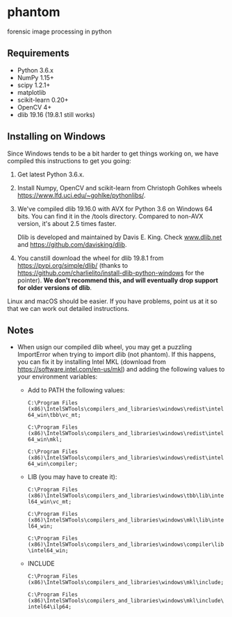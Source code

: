 # phantom
forensic image processing in python

## Requirements
* Python 3.6.x
* NumPy 1.15+
* scipy 1.2.1+
* matplotlib
* scikit-learn 0.20+
* OpenCV 4+
* dlib 19.16 (19.8.1 still works)

## Installing on Windows
Since Windows tends to be a bit harder to get things working on, we have
compiled this instructions to get you going:

1. Get latest Python 3.6.x.
2. Install Numpy, OpenCV and scikit-learn from Christoph Gohlkes wheels 
https://www.lfd.uci.edu/~gohlke/pythonlibs/.
3. We've compiled dlib 19.16.0 with AVX for Python 3.6 on Windows 64 bits. You
   can find it in the /tools directory. Compared to non-AVX version, it's about
   2.5 times faster.

    Dlib is developed and maintained by Davis E. King. Check www.dlib.net and
    https://github.com/davisking/dlib.

4. You canstill download the wheel for dlib 19.8.1 from
   https://pypi.org/simple/dlib/ (thanks to 
   https://github.com/charlielito/install-dlib-python-windows for the pointer).
   __We don't recommend this, and will eventually drop support for older
   versions of dlib__.

Linux and macOS should be easier. If you have problems, point us at it so that
we can work out detailed instructions.

## Notes
* When usign our compiled dlib wheel, you may get a puzzling ImportError when
  trying to import dlib (not phantom). If this happens, you can fix it by
  installing Intel MKL (download from https://software.intel.com/en-us/mkl) and
  adding the following values to your environment variables:
  
  * Add to PATH the following values:

    `C:\Program Files (x86)\IntelSWTools\compilers_and_libraries\windows\redist\intel64_win\tbb\vc_mt;`

    `C:\Program Files (x86)\IntelSWTools\compilers_and_libraries\windows\redist\intel64_win\mkl;`

    `C:\Program Files (x86)\IntelSWTools\compilers_and_libraries\windows\redist\intel64_win\compiler;`

  * LIB (you may have to create it):

    `C:\Program Files (x86)\IntelSWTools\compilers_and_libraries\windows\tbb\lib\intel64_win\vc_mt;`

    `C:\Program Files (x86)\IntelSWTools\compilers_and_libraries\windows\mkl\lib\intel64_win;`

    `C:\Program Files (x86)\IntelSWTools\compilers_and_libraries\windows\compiler\lib\intel64_win;`

  * INCLUDE
    
    `C:\Program Files (x86)\IntelSWTools\compilers_and_libraries\windows\mkl\include;`

    `C:\Program Files (x86)\IntelSWTools\compilers_and_libraries\windows\mkl\include\intel64\ilp64;`
